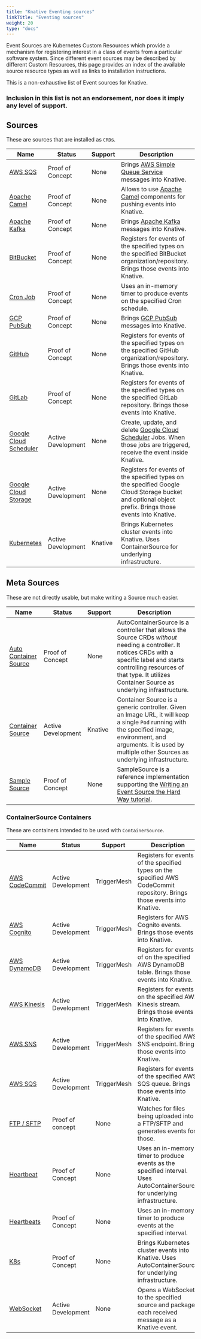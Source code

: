 ```yaml
---
title: "Knative Eventing sources"
linkTitle: "Eventing sources"
weight: 20
type: "docs"
---
```


<!--
This is a generated file and should not be changed manually. All changes should follow the
procedure:

1. Update the information in [`sources.yaml`](./sources.yaml).

2. Run the generator tool:
    ```shell
    go run eventing/sources/generator/main.go
    ```
-->

Event Sources are Kubernetes Custom Resources which provide a mechanism for registering interest in
a class of events from a particular software system. Since different event sources may be described
by different Custom Resources, this page provides an index of the available source resource types as
well as links to installation instructions.

This is a non-exhaustive list of Event sources for Knative.

### Inclusion in this list is not an endorsement, nor does it imply any level of support.

## Sources

These are sources that are installed as `CRD`s.

| Name                                                                                                                                  | Status             | Support | Description                                                                                                                                                     |
| ------------------------------------------------------------------------------------------------------------------------------------- | ------------------ | ------- | --------------------------------------------------------------------------------------------------------------------------------------------------------------- |
| [AWS SQS](https://github.com/knative/eventing-contrib/blob/master/pkg/apis/sources/v1alpha1/aws_sqs_types.go)                         | Proof of Concept   | None    | Brings [AWS Simple Queue Service](https://aws.amazon.com/sqs/) messages into Knative.                                                                           |
| [Apache Camel](https://github.com/knative/eventing-contrib/blob/master/contrib/camel/pkg/apis/sources/v1alpha1/camelsource_types.go)  | Proof of Concept   | None    | Allows to use [Apache Camel](https://github.com/apache/camel) components for pushing events into Knative.                                                       |
| [Apache Kafka](https://github.com/knative/eventing-contrib/blob/master/kafka/source/pkg/apis/sources/v1alpha1/kafka_types.go)         | Proof of Concept   | None    | Brings [Apache Kafka](https://kafka.apache.org/) messages into Knative.                                                                                         |
| [BitBucket](https://github.com/nachocano/bitbucket-source)                                                                            | Proof of Concept   | None    | Registers for events of the specified types on the specified BitBucket organization/repository. Brings those events into Knative.                               |
| [Cron Job](https://github.com/knative/eventing/blob/master/pkg/apis/sources/v1alpha1/cron_job_types.go)                               | Proof of Concept   | None    | Uses an in-memory timer to produce events on the specified Cron schedule.                                                                                       |
| [GCP PubSub](https://github.com/knative/eventing-contrib/blob/master/contrib/gcppubsub/pkg/apis/sources/v1alpha1/gcp_pubsub_types.go) | Proof of Concept   | None    | Brings [GCP PubSub](https://cloud.google.com/pubsub/) messages into Knative.                                                                                    |
| [GitHub](https://github.com/knative/eventing-contrib/blob/master/pkg/apis/sources/v1alpha1/githubsource_types.go)                     | Proof of Concept   | None    | Registers for events of the specified types on the specified GitHub organization/repository. Brings those events into Knative.                                  |
| [GitLab](https://gitlab.com/triggermesh/gitlabsource)                                                                                 | Proof of Concept   | None    | Registers for events of the specified types on the specified GitLab repository. Brings those events into Knative.                                               |
| [Google Cloud Scheduler](https://github.com/vaikas-google/csr)                                                                        | Active Development | None    | Create, update, and delete [Google Cloud Scheduler](https://cloud.google.com/scheduler/) Jobs. When those jobs are triggered, receive the event inside Knative. |
| [Google Cloud Storage](https://github.com/vaikas-google/gcs)                                                                          | Active Development | None    | Registers for events of the specified types on the specified Google Cloud Storage bucket and optional object prefix. Brings those events into Knative.          |
| [Kubernetes](https://github.com/knative/eventing-contrib/blob/master/pkg/apis/sources/v1alpha1/kuberneteseventsource_types.go)        | Active Development | Knative | Brings Kubernetes cluster events into Knative. Uses ContainerSource for underlying infrastructure.                                                              |

## Meta Sources

These are not directly usable, but make writing a Source much easier.

Name | Status | Support | Description
--- | --- | --- | ---
[Auto Container Source](https://github.com/Harwayne/auto-container-source) | Proof of Concept | None | AutoContainerSource is a controller that allows the Source CRDs _without_ needing a controller. It notices CRDs with a specific label and starts controlling resources of that type. It utilizes Container Source as underlying infrastructure.
[Container Source](https://github.com/knative/eventing/blob/master/pkg/apis/sources/v1alpha1/containersource_types.go) | Active Development | Knative | Container Source is a generic controller. Given an Image URL, it will keep a single `Pod` running with the specified image, environment, and arguments. It is used by multiple other Sources as underlying infrastructure.
[Sample Source](https://github.com/grantr/sample-source) | Proof of Concept | None | SampleSource is a reference implementation supporting the [Writing an Event Source the Hard Way tutorial](../samples/writing-a-source).

### ContainerSource Containers

These are containers intended to be used with `ContainerSource`.

| Name                                                                                              | Status             | Support     | Description                                                                                                                  |
| ------------------------------------------------------------------------------------------------- | ------------------ | ----------- | ---------------------------------------------------------------------------------------------------------------------------- |
| [AWS CodeCommit](https://github.com/triggermesh/knative-lambda-sources/tree/master/awscodecommit) | Active Development | TriggerMesh | Registers for events of the specified types on the specified AWS CodeCommit repository. Brings those events into Knative.    |
| [AWS Cognito](https://github.com/triggermesh/knative-lambda-sources/tree/master/awscognito)       | Active Development | TriggerMesh | Registers for AWS Cognito events. Brings those events into Knative.                                                          |
| [AWS DynamoDB](https://github.com/triggermesh/knative-lambda-sources/tree/master/awsdynamodb)     | Active Development | TriggerMesh | Registers for events of on the specified AWS DynamoDB table. Brings those events into Knative.                               |
| [AWS Kinesis](https://github.com/triggermesh/knative-lambda-sources/tree/master/awskinesis)       | Active Development | TriggerMesh | Registers for events on the specified AWS Kinesis stream. Brings those events into Knative.                                  |
| [AWS SNS](https://github.com/triggermesh/knative-lambda-sources/tree/master/awssns)               | Active Development | TriggerMesh | Registers for events of the specified AWS SNS endpoint. Brings those events into Knative.                                    |
| [AWS SQS](https://github.com/triggermesh/knative-lambda-sources/tree/master/awssqs)               | Active Development | TriggerMesh | Registers for events of the specified AWS SQS queue. Brings those events into Knative.                                       |
| [FTP / SFTP](https://github.com/vaikas-google/ftp)                                                | Proof of concept   | None        | Watches for files being uploaded into a FTP/SFTP and generates events for those.                                             |
| [Heartbeat](https://github.com/Harwayne/auto-container-source/tree/master/heartbeat-source)       | Proof of Concept   | None        | Uses an in-memory timer to produce events as the specified interval. Uses AutoContainerSource for underlying infrastructure. |
| [Heartbeats](https://github.com/knative/eventing-contrib/tree/master/cmd/heartbeats)              | Proof of Concept   | None        | Uses an in-memory timer to produce events at the specified interval.                                                         |
| [K8s](https://github.com/Harwayne/auto-container-source/tree/master/k8s-event-source)             | Proof of Concept   | None        | Brings Kubernetes cluster events into Knative. Uses AutoContainerSource for underlying infrastructure.                       |
| [WebSocket](https://github.com/knative/eventing-contrib/tree/master/cmd/websocketsource)          | Active Development | None        | Opens a WebSocket to the specified source and packages each received message as a Knative event.                             |
